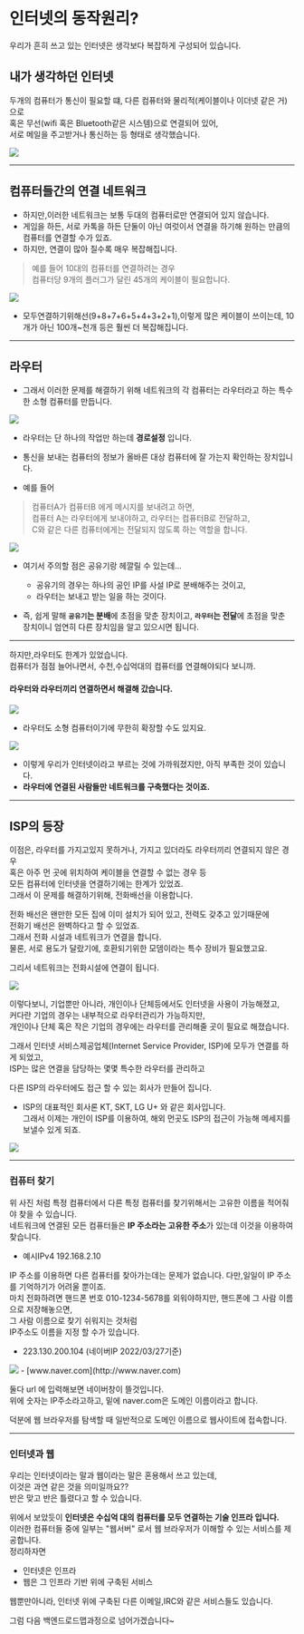 # 인터넷의 동작원리?

우리가 흔히 쓰고 있는 인터넷은 생각보다 복잡하게 구성되어 있습니다.



## 내가 생각하던 인터넷

두개의 컴퓨터가 통신이 필요할 떄, 다른 컴퓨터와 물리적(케이블이나 이더넷 같은 거)으로  
혹은 무선(wifi 혹은 Bluetooth같은 시스템)으로 연결되어 있어,  
서로 메일을 주고받거나 통신하는 등 형태로 생각했습니다.

<img src ="../images/1.Internet/1-1.justInternetConnect.png">

---

## 컴퓨터들간의 연결 네트워크

 - 하지만,이러한 네트워크는 보통 두대의 컴퓨터로만 연결되어 있지 않습니다.  
 - 게임을 하든, 서로 카톡을 하든 단둘이 아닌 여럿이서 연결을 하기해 원하는 만큼의 컴퓨터를 연결할 수가 있죠.  
 - 하지만, 연결이 많아 질수록 매우 복잡해집니다.

> 예를 들어 10대의 컴퓨터를 연결하려는 경우  
> 컴퓨터당 9개의 플러그가 달린 45개의 케이블이 필요합니다.

<img src = "../images/1.Internet/1-2.MultipleNetworks.png">

 - 모두연결하기위해선(9+8+7+6+5+4+3+2+1),이렇게 많은 케이블이 쓰이는데, 10개가 아닌 100개~천개 등은 훨씬 더 복잡해집니다.

---

## 라우터

 - 그래서 이러한 문제를 해결하기 위해 네트워크의 각 컴퓨터는 라우터라고 하는 특수한 소형 컴퓨터를 만듭니다.

<img src = "../images/1.Internet/1-3.router.png">

- 라우터는 단 하나의 작업만 하는데 **경로설정** 입니다.

- 통신을 보내는 컴퓨터의 정보가 올바른 대상 컴퓨터에 잘 가는지 확인하는 장치입니다.

- 예를 들어
> 컴퓨터A가 컴퓨터B 에게 메시지를 보내려고 하면,   
> 컴퓨터 A는 라우터에게 보내야하고, 라우터는 컴퓨터B로 전달하고,   
> C와 같은 다른 컴퓨터에게는 전달되지 않도록 하는 역할을 합니다.

<img src = "../images/1.Internet/1-4.routerRole.png">

 - 여기서 주의할 점은 공유기랑 헤깔릴 수 있는데...  
    - 공유기의 경우는 하나의 공인 IP를 사설 IP로 분배해주는 것이고,  
    - 라우터는 보내고 받는 일을 하는 것이다.

 - 즉, 쉽게 말해 **`공유기`는 분배**에 초점을 맞춘 장치이고, **`라우터`는 전달**에 초점을 맞춘 장치이니 엄연히 다른 장치임을 알고 있으시면 됩니다.

--- 
하지만,라우터도 한계가 있었습니다.  
컴퓨터가 점점 늘어나면서, 수천,수십억대의 컴퓨터를 연결해야되다 보니까.

#### 라우터와 라우터끼리 연결하면서 해결해 갔습니다.

<img src = "../images/1.Internet/1-5.routerConnectTwo.png">

 - 라우터도 소형 컴퓨터이기에 무한히 확장할 수도 있지요.

<img src = "../images/1.Internet/1-6.routerConnectInfinit.png">

 - 이렇게 우리가 인터넷이라고 부르는 것에 가까워졌지만, 아직 부족한 것이 있습니다.  
 - **라우터에 연결된 사람들만 네트워크를 구축했다는 것이죠.**

---

## ISP의 등장

이점은, 라우터를 가지고있지 못하거나, 가지고 있더라도 라우터끼리 연결되지 않은 경우  
혹은 아주 먼 곳에 위치하여 케이블을 연결할 수 없는 경우 등  
모든 컴퓨터에 인터넷을 연결하기에는 한계가 있었죠.  
그래서 이 문제를 해결하기위해, 전화배선을 이용합니다.

전화 배선은 왠만한 모든 집에 이미 설치가 되어 있고, 전력도 갖추고 있기때문에  
전화기 배선은 완벽하다고 할 수 있었죠.  
그래서 전화 시설과 네트워크가 연결을 합니다.  
물론, 서로 용도가 달랐기에, 호환되기위한 모뎀이라는 특수 장비가 필요했고요.

그리서 네트워크는 전화시설에 연결이 됩니다.

<img src = "routerConnectInfinit.png">
  
이렇다보니, 기업뿐만 아니라, 개인이나 단체등에서도 인터넷을 사용이 가능해졌고,  
커다란 기업의 경우는 내부적으로 라우터관리가 가능하지만,  
개인이나 단체 혹은 작은 기업의 경우에는 라우터를 관리해줄 곳이 필요로 해졌습니다.

그래서 인터넷 서비스제공업체(Internet Service Provider, ISP)에 모두가 연결를 하게 되었고,  
ISP는 많은 연결을 담당하는 몇몇 특수한 라우터를 관리하고

다른 ISP의 라우터에도 접근 할 수 있는 회사가 만들어 집니다.

-   ISP의 대표적인 회사론 KT, SKT, LG U+ 와 같은 회사입니다.  
    그래서 이제는 개인이 ISP를 이용하여, 해외 먼곳도 ISP의 접근이 가능해 메세지를 보낼수 있게 되죠.

<img src = "routerConnectInfinit.png">

---

### 컴퓨터 찾기

위 사진 처럼 특정 컴퓨터에서 다른 특정 컴퓨터를 찾기위해서는 고유한 이름을 적어줘야 찾을 수 있습니다.  
네트워크에 연결된 모든 컴퓨터들은 **IP 주소라는 고유한 주소**가 있는데 이것을 이용하여 찾습니다.

-   예시IPv4 192.168.2.10

IP 주소를 이용하면 다른 컴퓨터를 찾아가는데는 문제가 없습니다. 다만,일일이 IP 주소를 기억하기가 어려울 뿐이죠.  
마치 전화하려면 핸드폰 번호 010-1234-5678를 외워야하지만, 핸드폰에 그 사람 이름으로 저장해놓으면,  
그 사람 이름으로 찾기 쉬워지는 것처럼  
IP주소도 이름을 지정 할 수가 있습니다.

-   223.130.200.104 (네이버IP 2022/03/27기준)  
<img src = "routerConnectInfinit.png">
-   [www.naver.com](http://www.naver.com)

둘다 url 에 입력해보면 네이버창이 뜰것입니다.  
위에 숫자는 IP주소라고하고, 밑에 naver.com은 도메인 이름이라고 합니다.

덕분에 웹 브라우저를 탐색할 때 일반적으로 도메인 이름으로 웹사이트에 접속합니다.

---

### 인터넷과 웹

우리는 인터넷이라는 말과 웹이라는 말은 혼용해서 쓰고 있는데,  
이것은 과연 같은 것을 의미일까요??  
반은 맞고 반은 틀렸다고 할 수 있습니다.

위에서 보았듯이 **인터넷은 수십억 대의 컴퓨터를 모두 연결하는 기술 인프라 입니다.**  
이러한 컴퓨터들 중에 일부는 "웹서버" 로서 웹 브라우저가 이해할 수 있는 서비스를 제공합니다.  
정리하자면

-   인터넷은 인프라
-   웹은 그 인프라 기반 위에 구축된 서비스

웹뿐만아니라, 인터넷 위에 구축된 다른 이메일,IRC와 같은 서비스들도 있습니다.

그럼 다음 백엔드로드맵과정으로 넘어가겠습니다~

